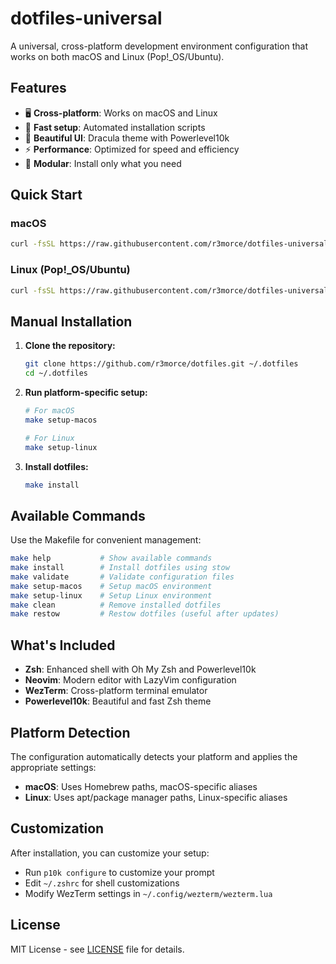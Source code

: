 # dotfiles-universal

A universal, cross-platform development environment configuration that works on both macOS and Linux (Pop!_OS/Ubuntu).

## Features

- 🖥️ **Cross-platform**: Works on macOS and Linux
- 🚀 **Fast setup**: Automated installation scripts
- 🎨 **Beautiful UI**: Dracula theme with Powerlevel10k
- ⚡ **Performance**: Optimized for speed and efficiency
- 🔧 **Modular**: Install only what you need

## Quick Start

### macOS
```bash
curl -fsSL https://raw.githubusercontent.com/r3morce/dotfiles-universal/main/scripts/install-macos.sh | bash
```

### Linux (Pop!_OS/Ubuntu)
```bash
curl -fsSL https://raw.githubusercontent.com/r3morce/dotfiles-universal/main/scripts/install-linux.sh | bash
```

## Manual Installation

1. **Clone the repository:**
   ```bash
   git clone https://github.com/r3morce/dotfiles.git ~/.dotfiles
   cd ~/.dotfiles
   ```

2. **Run platform-specific setup:**
   ```bash
   # For macOS
   make setup-macos
   
   # For Linux
   make setup-linux
   ```

3. **Install dotfiles:**
   ```bash
   make install
   ```

## Available Commands

Use the Makefile for convenient management:

```bash
make help           # Show available commands
make install        # Install dotfiles using stow
make validate       # Validate configuration files
make setup-macos    # Setup macOS environment
make setup-linux    # Setup Linux environment
make clean          # Remove installed dotfiles
make restow         # Restow dotfiles (useful after updates)
```

## What's Included

- **Zsh**: Enhanced shell with Oh My Zsh and Powerlevel10k
- **Neovim**: Modern editor with LazyVim configuration
- **WezTerm**: Cross-platform terminal emulator
- **Powerlevel10k**: Beautiful and fast Zsh theme

## Platform Detection

The configuration automatically detects your platform and applies the appropriate settings:

- **macOS**: Uses Homebrew paths, macOS-specific aliases
- **Linux**: Uses apt/package manager paths, Linux-specific aliases

## Customization

After installation, you can customize your setup:

- Run `p10k configure` to customize your prompt
- Edit `~/.zshrc` for shell customizations
- Modify WezTerm settings in `~/.config/wezterm/wezterm.lua`

## License

MIT License - see [LICENSE](LICENSE) file for details.
